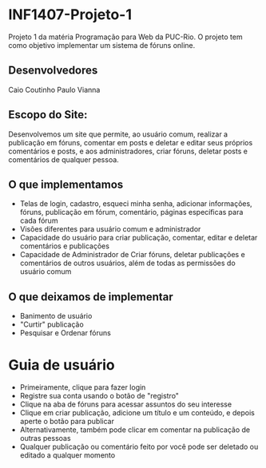 # INF1407-Projeto-1
Projeto 1 da matéria Programação para Web da PUC-Rio. O projeto tem como objetivo implementar um sistema de fóruns online.

## Desenvolvedores

Caio Coutinho
Paulo Vianna

## Escopo do Site:

Desenvolvemos um site que permite, ao usuário comum, realizar a publicação em fóruns, comentar em posts e deletar e editar seus próprios comentários e posts, e aos administradores, criar fóruns, deletar posts e comentários de qualquer pessoa.

## O que implementamos

 - Telas de login, cadastro, esqueci minha senha, adicionar informações, fóruns, publicação em fórum, comentário, páginas específicas para cada fórum
 - Visões diferentes para usuário comum e administrador
 - Capacidade do usuário para criar publicação, comentar, editar e deletar comentários e publicações
 - Capacidade de Administrador de Criar fóruns, deletar publicações e comentários de outros usuários, além de todas as permissões do usuário comum

 ## O que deixamos de implementar

 - Banimento de usuário
 - "Curtir" publicação
 - Pesquisar e Ordenar fóruns

 # Guia de usuário

 - Primeiramente, clique para fazer login
 - Registre sua conta usando o botão de "registro"
 - Clique na aba de fóruns para acessar assuntos do seu interesse
 - Clique em criar publicação, adicione um título e um conteúdo, e depois aperte o botão para publicar
 - Alternativamente, também pode clicar em comentar na publicação de outras pessoas
 - Qualquer publicação ou comentário feito por você pode ser deletado ou editado a qualquer momento